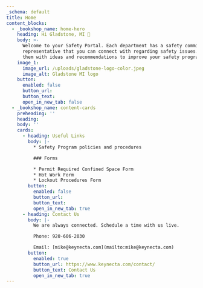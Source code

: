 ```yaml
---
_schema: default
title: Home
content_blocks:
  - _bookshop_name: home-hero
    heading: Hi Gladstone, MI 👋
    body: >-
      Welcome to your Safety Portal. Each department has a safety committee
      representative that you can connect with regarding safety issues. Provide
      them with ideas and recommendations to improve your safety program.
    image_1:
      image_url: /uploads/gladstone-logo-color.jpeg
      image_alt: Gladstone MI logo
    button:
      enabled: false
      button_url:
      button_text:
      open_in_new_tab: false
  - _bookshop_name: content-cards
    preheading: ''
    heading:
    body: ''
    cards:
      - heading: Useful Links
        body: |-
          * Safety Program policies and procedures

          ### Forms

          * Permit Required Confined Space Form
          * Hot Work Form
          * Lockout Procedures Form
        button:
          enabled: false
          button_url:
          button_text:
          open_in_new_tab: true
      - heading: Contact Us
        body: |-
          We are always connected. Schedule a time with us live.

          Phone: 920-606-2030

          Email: [mike@keynecta.com](mailto:mike@keynecta.com)
        button:
          enabled: true
          button_url: https://www.keynecta.com/contact/
          button_text: Contact Us
          open_in_new_tab: true
---
```

